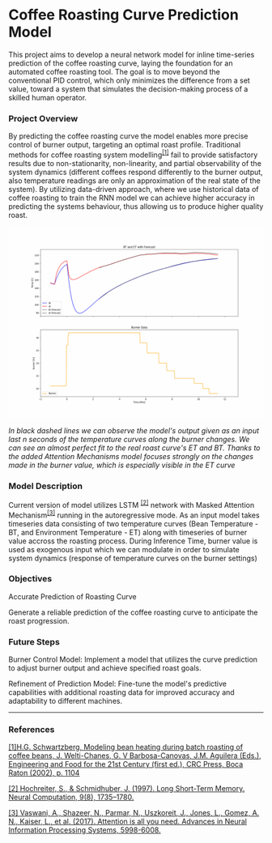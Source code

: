 # Coffee Roasting Curve Prediction Model

This project aims to develop a neural network model for inline time-series prediction of the coffee roasting curve, laying the foundation for an automated coffee roasting tool. The goal is to move beyond the conventional PID control, which only minimizes the difference from a set value, toward a system that simulates the decision-making process of a skilled human operator.

### Project Overview
By predicting the coffee roasting curve the model enables more precise control of burner output, targeting an optimal roast profile. Traditional methods for coffee roasting system modelling<sup>[[1]](https://doi.org/10.1016/j.rineng.2024.102575)</sup> fail to provide satisfactory results due to non-stationarity, non-linearity, and partial observability of the system dynamics (different coffees respond differently to the burner output, also temperature readings are only an approximation of the real state of the system). By utilizing data-driven approach, where we use historical data of coffee roasting to train the RNN model we can achieve higher accuracy in predicting the systems behaviour, thus allowing us to produce higher quality roast.


![Figure 1: Coffee Roasting Curve Prediction](/media/roast_prediction.gif)

*In black dashed lines we can observe the model's output given as an input last n seconds of the temperature curves along the burner changes.
We can see an almost perfect fit to the real roast curve's ET and BT. Thanks to the added Attention Mechanisms model focuses strongly on the changes made in the burner value, which is especially visible in the ET curve*

### Model Description
Current version of model utilizes LSTM <sup>[[2]](https://doi.org/10.1162/neco.1997.9.8.1735)</sup> network with Masked Attention Mechanism<sup>[[3]](https://doi.org/10.48550/arXiv.1706.03762)</sup> running in the autoregressive mode. As an input model takes timeseries data consisting of two temperature curves (Bean Temperature - BT, and Environment Temperature - ET) along with timeseries of burner value accross the roasting process. During Inference Time, burner value is used as exogenous input which we can modulate in order to simulate system dynamics (response of temperature curves on the burner settings)


### Objectives
Accurate Prediction of Roasting Curve

Generate a reliable prediction of the coffee roasting curve to anticipate the roast progression.

### Future Steps
Burner Control Model: Implement a model that utilizes the curve prediction to adjust burner output and achieve specified roast goals.

Refinement of Prediction Model: Fine-tune the model's predictive capabilities with additional roasting data for improved accuracy and adaptability to different machines.

---
### References

[[1]H.G. Schwartzberg, Modeling bean heating during batch roasting of coffee beans, J. Welti-Chanes, G. V Barbosa-Canovas, J.M. Aguilera (Eds.), Engineering and Food for the 21st Century (first ed.), CRC Press, Boca Raton (2002), p. 1104](https://doi.org/10.1016/j.rineng.2024.102575)

[[2] Hochreiter, S., & Schmidhuber, J. (1997). Long Short-Term Memory. Neural Computation, 9(8), 1735–1780.](https://doi.org/10.1162/neco.1997.9.8.1735)

[[3] Vaswani, A., Shazeer, N., Parmar, N., Uszkoreit, J., Jones, L., Gomez, A. N., Kaiser, L., et al. (2017). Attention is all you need. Advances in Neural Information Processing Systems, 5998-6008.](https://doi.org/10.48550/arXiv.1706.03762)
